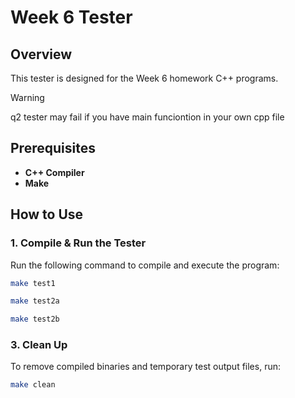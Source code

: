# Week 6 Tester

## Overview
This tester is designed for the Week 6 homework C++ programs. 
 
> [!WARNING]
> q2 tester may fail if you have main funciontion in your own cpp file

## Prerequisites
- **C++ Compiler**
- **Make**

## How to Use

### 1. Compile & Run the Tester
Run the following command to compile and execute the program:
```bash
make test1
```
```bash
make test2a
```
```bash
make test2b
```

### 3. Clean Up
To remove compiled binaries and temporary test output files, run:
```bash
make clean
```
